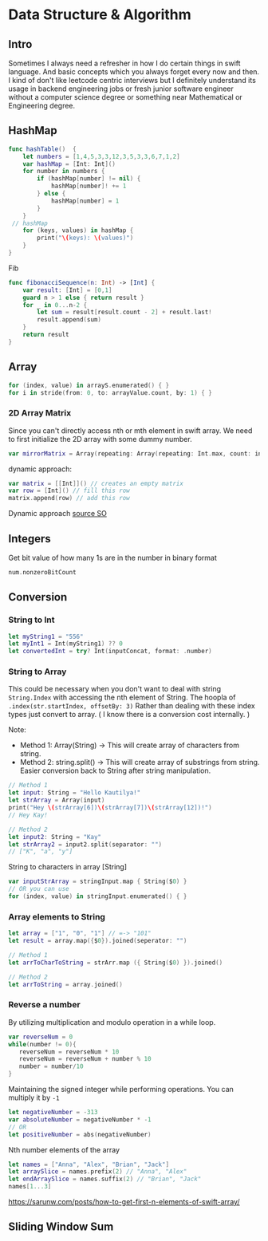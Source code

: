 # Data Structure & Algorithm

## Intro

Sometimes I always need a refresher in how I do certain things in swift language.
And basic concepts which you always forget every now and then.
I kind of don't like leetcode centric interviews but I definitely understand its usage in backend engineering jobs or fresh junior software engineer without a computer science degree or something near Mathematical or Engineering degree.



## HashMap


```swift
func hashTable()  {
	let numbers = [1,4,5,3,3,12,3,5,3,3,6,7,1,2]
	var hashMap = [Int: Int]()
	for number in numbers {
		if (hashMap[number] != nil) {
			hashMap[number]! += 1
		} else {
			hashMap[number] = 1
		}
	}
 // hashMap
	for (keys, values) in hashMap {
		print("\(keys): \(values)")
	}
}
```

Fib 

```swift
func fibonacciSequence(n: Int) -> [Int] {
    var result: [Int] = [0,1]
    guard n > 1 else { return result }
    for _ in 0...n-2 {
        let sum = result[result.count - 2] + result.last!
        result.append(sum)
    }
    return result
}
```

## Array

```swift
for (index, value) in arrayS.enumerated() { }
for i in stride(from: 0, to: arrayValue.count, by: 1) { }
```

### 2D Array Matrix

Since you can't directly access nth or mth element in swift array. We need to first initialize the 2D array with some dummy number.

```swift
var mirrorMatrix = Array(repeating: Array(repeating: Int.max, count: input.count), count: input[0].count)
```

dynamic approach:

```swift
var matrix = [[Int]]() // creates an empty matrix
var row = [Int]() // fill this row
matrix.append(row) // add this row
```

Dynamic approach [source SO](https://stackoverflow.com/a/36655971/5177704)
## Integers

Get bit value of how many 1s are in the number in binary format
```swift
num.nonzeroBitCount
```

## Conversion

### String to Int
```swift
let myString1 = "556"
let myInt1 = Int(myString1) ?? 0
let convertedInt = try? Int(inputConcat, format: .number)
```

### String to Array
This could be necessary when you don't want to deal with string `String.Index` with accessing the nth element of String. 
The hoopla of `.index(str.startIndex, offsetBy: 3)`
Rather than dealing with these index types just convert to array. ( I know there is a conversion cost internally. )

Note: 
- Method 1: Array(String) -> This will create array of characters from string. 
- Method 2: string.split() -> This will create array of substrings from string. Easier conversion back to String after string manipulation.
```swift
// Method 1
let input: String = "Hello Kautilya!"
let strArray = Array(input)
print("Hey \(strArray[6])\(strArray[7])\(strArray[12])!")
// Hey Kay!

// Method 2
let input2: String = "Kay"
let strArray2 = input2.split(separator: "")
// ["K", "a", "y"]
```
String to characters in array [String]
```swift
var inputStrArray = stringInput.map { String($0) }
// OR you can use 
for (index, value) in stringInput.enumerated() { }
```
### Array elements to String
```swift
let array = ["1", "0", "1"] // =-> "101"
let result = array.map({$0}).joined(seperator: "")

// Method 1
let arrToCharToString = strArr.map ({ String($0) }).joined()

// Method 2
let arrToString = array.joined()

```

### Reverse a number

By utilizing multiplication and modulo operation in a while loop.
```swift
var reverseNum = 0
while(number != 0){
   reverseNum = reverseNum * 10
   reverseNum = reverseNum + number % 10
   number = number/10
}
```

Maintaining the signed integer while performing operations.
You can multiply it by `-1`

```swift
let negativeNumber = -313
var absoluteNumber = negativeNumber * -1
// OR
let positiveNumber = abs(negativeNumber)
```

Nth number elements of the array
```swift
let names = ["Anna", "Alex", "Brian", "Jack"]
let arraySlice = names.prefix(2) // "Anna", "Alex"
let endArraySlice = names.suffix(2) // "Brian", "Jack"
names[1...3]
```

https://sarunw.com/posts/how-to-get-first-n-elements-of-swift-array/
## Sliding Window Sum


